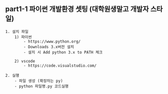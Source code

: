 ## part1-1 파이썬 개발환경 셋팅 (대학원생말고 개발자 스타일)

    1. 설치 파일
        1) 파이썬
            - https://www.python.org/
            - Downloads 3.x버전 설치
            - 설치 시 Add python 3.x to PATH 체크

        2) vscode
            - https://code.visualstudio.com/

    2. 실행
        - 파일 생성 (확장자는 py)
        - python 파일명.py 코드실행
